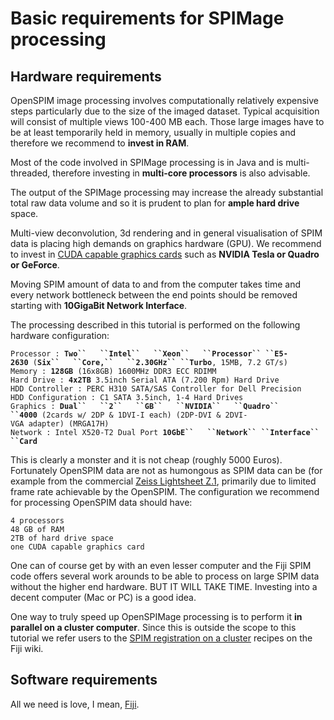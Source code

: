 ---
---
# Basic requirements for SPIMage processing

## Hardware requirements

OpenSPIM image processing involves computationally relatively expensive steps particularly due to the size of the imaged dataset. Typical acquisition will consist of multiple views 100-400 MB each. Those large images have to be at least temporarily held in memory, usually in multiple copies and therefore we recommend to **invest in RAM**.

Most of the code involved in SPIMage processing is in Java and is multi-threaded, therefore investing in **multi-core processors** is also advisable.

The output of the SPIMage processing may increase the already substantial total raw data volume and so it is prudent to plan for **ample hard drive** space.

Multi-view deconvolution, 3d rendering and in general visualisation of SPIM data is placing high demands on graphics hardware (GPU). We recommend to invest in [CUDA capable graphics cards](https://www.nvidia.de/object/cuda_home_new.html) such as **NVIDIA
Tesla or Quadro or GeForce**.

Moving SPIM amount of data to and from the computer takes time and every network bottleneck between the end points should be removed starting with **10GigaBit Network Interface**.

The processing described in this tutorial is performed on the following hardware configuration:

`Processor : `**`Two``   ``Intel``   ``Xeon``   ``Processor``
 ``E5-2630`**` (`**`Six``   ``Core,``   ``2.30GHz``
 ``Turbo`**`, 15MB, 7.2 GT/s) `  
`Memory : `**`128GB`**` (16x8GB) 1600MHz DDR3 ECC RDIMM`  
`Hard Drive : `**`4x2TB`**` 3.5inch Serial ATA (7.200 Rpm) Hard Drive`  
`HDD Controller : PERC H310 SATA/SAS Controller for Dell Precision`  
`HDD Configuration : C1 SATA 3.5inch, 1-4 Hard Drives`  
`Graphics : `**`Dual``   ``2``   ``GB``   ``NVIDIA``   ``Quadro``
 ``4000`**` (2cards w/ 2DP & 1DVI-I each) (2DP-DVI & 2DVI-VGA adapter) (MRGA17H)`  
`Network : Intel X520-T2 Dual Port `**`10GbE``   ``Network``
 ``Interface``   ``Card`**

This is clearly a monster and it is not cheap (roughly 5000 Euros). Fortunately OpenSPIM data are not as humongous as SPIM data can be (for example from the commercial [Zeiss Lightsheet Z.1](https://www.zeiss.com/microscopy/int/products/imaging-systems/light-sheet-microscope-for-lsfm-imaging-of-live-and-cleared-samples-lightsheet-7.html), primarily due to limited frame rate achievable by the OpenSPIM. The configuration we recommend for processing OpenSPIM data should have:

`4 processors`  
`48 GB of RAM`  
`2TB of hard drive space`  
`one CUDA capable graphics card`

One can of course get by with an even lesser computer and the Fiji SPIM code offers several work arounds to be able to process on large SPIM data without the higher end hardware. BUT IT WILL TAKE TIME. Investing into a decent computer (Mac or PC) is a good idea.

One way to truly speed up OpenSPIMage processing is to perform it **in parallel on a cluster computer**. Since this is outside the scope to this tutorial we refer users to the [SPIM registration on a cluster](https://fiji.sc/SPIM_Registration_on_cluster) recipes on the Fiji wiki.

## Software requirements

All we need is love, I mean, [Fiji](https://fiji.sc).

